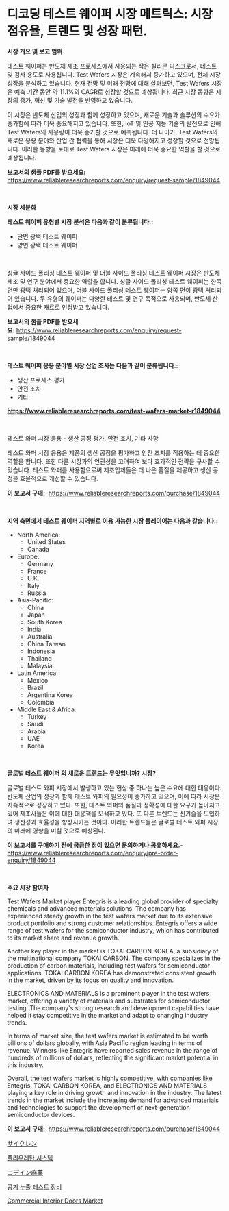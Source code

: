 <p><h1>디코딩 테스트 웨이퍼 시장 메트릭스: 시장 점유율, 트렌드 및 성장 패턴.</h1></p><p><strong>시장 개요 및 보고 범위</strong></p>
<p><p>테스트 웨이퍼는 반도체 제조 프로세스에서 사용되는 작은 실리콘 디스크로서, 테스트 및 검사 용도로 사용됩니다. Test Wafers 시장은 계속해서 증가하고 있으며, 전체 시장 성장을 분석하고 있습니다. 현재 전망 및 미래 전망에 대해 살펴보면, Test Wafers 시장은 예측 기간 동안 약 11.1%의 CAGR로 성장할 것으로 예상됩니다. 최근 시장 동향은 시장의 증가, 혁신 및 기술 발전을 반영하고 있습니다.</p><p>이 시장은 반도체 산업의 성장과 함께 성장하고 있으며, 새로운 기술과 솔루션의 수요가 증가함에 따라 더욱 중요해지고 있습니다. 또한, IoT 및 인공 지능 기술의 발전으로 인해 Test Wafers의 사용량이 더욱 증가할 것으로 예측됩니다. 더 나아가, Test Wafers의 새로운 응용 분야와 산업 간 협력을 통해 시장은 더욱 다양해지고 성장할 것으로 전망됩니다. 이러한 동향을 토대로 Test Wafers 시장은 미래에 더욱 중요한 역할을 할 것으로 예상됩니다.</p></p>
<p><strong>보고서의 샘플 PDF를 받으세요:</strong> <a href="https://www.reliableresearchreports.com/enquiry/request-sample/1849044">https://www.reliableresearchreports.com/enquiry/request-sample/1849044</a></p>
<p>&nbsp;</p>
<p><strong>시장 세분화</strong></p>
<p><strong>테스트 웨이퍼 유형별 시장 분석은 다음과 같이 분류됩니다.:</strong></p>
<p><ul><li>단면 광택 테스트 웨이퍼</li><li>양면 광택 테스트 웨이퍼</li></ul></p>
<p>&nbsp;</p>
<p><p>싱글 사이드 폴리싱 테스트 웨이퍼 및 더블 사이드 폴리싱 테스트 웨이퍼 시장은 반도체 제조 및 연구 분야에서 중요한 역할을 합니다. 싱글 사이드 폴리싱 테스트 웨이퍼는 한쪽 면만 광택 처리되어 있으며, 더블 사이드 폴리싱 테스트 웨이퍼는 양쪽 면이 광택 처리되어 있습니다. 두 유형의 웨이퍼는 다양한 테스트 및 연구 목적으로 사용되며, 반도체 산업에서 중요한 재료로 인정받고 있습니다.</p></p>
<p><strong>보고서의 샘플 PDF를 받으세요:</strong>&nbsp;<a href="https://www.reliableresearchreports.com/enquiry/request-sample/1849044">https://www.reliableresearchreports.com/enquiry/request-sample/1849044</a></p>
<p>&nbsp;</p>
<p><strong> 테스트 웨이퍼 응용 분야별 시장 산업 조사는 다음과 같이 분류됩니다.:</strong></p>
<p><ul><li>생산 프로세스 평가</li><li>안전 조치</li><li>기타</li></ul></p>
<p><strong><a href="https://www.reliableresearchreports.com/test-wafers-market-r1849044">https://www.reliableresearchreports.com/test-wafers-market-r1849044</a></strong></p>
<p>&nbsp;</p>
<p><p>테스트 와퍼 시장 응용 - 생산 공정 평가, 안전 조치, 기타 사항</p><p>테스트 와퍼 시장 응용은 제품의 생산 공정을 평가하고 안전 조치를 적용하는 데 중요한 역할을 합니다. 또한 다른 시장과의 연관성을 고려하여 보다 효과적인 전략을 구사할 수 있습니다. 테스트 와퍼를 사용함으로써 제조업체들은 더 나은 품질을 제공하고 생산 공정을 효율적으로 개선할 수 있습니다.</p></p>
<p><strong>이 보고서 구매:</strong>&nbsp; <a href="https://www.reliableresearchreports.com/purchase/1849044">https://www.reliableresearchreports.com/purchase/1849044</a></p>
<p>&nbsp;</p>
<p><strong>지역 측면에서 테스트 웨이퍼 지역별로 이용 가능한 시장 플레이어는 다음과 같습니다.:</strong></p>
<p><ul>
    <li>
        North America:
        <ul>
            <li>United States</li>
            <li>Canada</li>
        </ul>
    </li>
    <li>
        Europe:
        <ul>
            <li>Germany</li>
            <li>France</li>
            <li>U.K.</li>
            <li>Italy</li>
            <li>Russia</li>
        </ul>
    </li>
    <li>
        Asia-Pacific:
        <ul>
            <li>China</li>
            <li>Japan</li>
            <li>South Korea</li>
            <li>India</li>
            <li>Australia</li>
            <li>China Taiwan</li>
            <li>Indonesia</li>
            <li>Thailand</li>
            <li>Malaysia</li>
        </ul>
    </li>
    <li>
        Latin America:
        <ul>
            <li>Mexico</li>
            <li>Brazil</li>
            <li>Argentina Korea</li>
            <li>Colombia</li>
        </ul>
    </li>
    <li>
        Middle East & Africa:
        <ul>
            <li>Turkey</li>
            <li>Saudi</li>
            <li>Arabia</li>
            <li>UAE</li>
            <li>Korea</li>
        </ul>
    </li>
    </ul></p>
<p>&nbsp;</p>
<p><strong>글로벌 테스트 웨이퍼 의 새로운 트렌드는 무엇입니까? 시장?</strong></p>
<p><p>글로벌 테스트 와퍼 시장에서 발생하고 있는 현상 중 하나는 높은 수요에 대한 대응이다. 반도체 산업의 성장과 함께 테스트 와퍼의 필요성이 증가하고 있으며, 이에 따라 시장은 지속적으로 성장하고 있다. 또한, 테스트 와퍼의 품질과 정확성에 대한 요구가 높아지고 있어 제조사들은 이에 대한 대응책을 모색하고 있다. 또 다른 트렌드는 신기술을 도입하여 생산성과 효율성을 향상시키는 것이다. 이러한 트렌드들은 글로벌 테스트 와퍼 시장의 미래에 영향을 미칠 것으로 예상된다.</p></p>
<p><strong>이 보고서를 구매하기 전에 궁금한 점이 있으면 문의하거나 공유하세요.</strong>- <a href="https://www.reliableresearchreports.com/enquiry/pre-order-enquiry/1849044">https://www.reliableresearchreports.com/enquiry/pre-order-enquiry/1849044</a></p>
<p>&nbsp;</p>
<p><strong>주요 시장 참여자</strong></p>
<p><p>Test Wafers Market player Entegris is a leading global provider of specialty chemicals and advanced materials solutions. The company has experienced steady growth in the test wafers market due to its extensive product portfolio and strong customer relationships. Entegris offers a wide range of test wafers for the semiconductor industry, which has contributed to its market share and revenue growth.</p><p>Another key player in the market is TOKAI CARBON KOREA, a subsidiary of the multinational company TOKAI CARBON. The company specializes in the production of carbon materials, including test wafers for semiconductor applications. TOKAI CARBON KOREA has demonstrated consistent growth in the market, driven by its focus on quality and innovation.</p><p>ELECTRONICS AND MATERIALS is a prominent player in the test wafers market, offering a variety of materials and substrates for semiconductor testing. The company's strong research and development capabilities have helped it stay competitive in the market and adapt to changing industry trends.</p><p>In terms of market size, the test wafers market is estimated to be worth billions of dollars globally, with Asia Pacific region leading in terms of revenue. Winners like Entegris have reported sales revenue in the range of hundreds of millions of dollars, reflecting the significant market potential in this industry.</p><p>Overall, the test wafers market is highly competitive, with companies like Entegris, TOKAI CARBON KOREA, and ELECTRONICS AND MATERIALS playing a key role in driving growth and innovation in the industry. The latest trends in the market include the increasing demand for advanced materials and technologies to support the development of next-generation semiconductor devices.</p></p>
<p><strong>이 보고서 구매:</strong>&nbsp;&nbsp;<a href="https://www.reliableresearchreports.com/purchase/1849044">https://www.reliableresearchreports.com/purchase/1849044</a></p>
<p><p><a href="https://github.com/CloydAbbott2023/Market-Research-Report-List-1/blob/main/819828969408.md">サイクレン</a></p><p><a href="https://medium.com/@cierrahayes645/%ED%8F%B4%EB%A6%AC%EC%9A%B0%EB%A0%88%ED%83%84-%EC%8B%9C%EC%8A%A4%ED%85%9C-%EC%8B%9C%EC%9E%A5-%EB%B6%84%EC%84%9D-%EB%B0%8F-%EA%B7%9C%EB%AA%A8-%EC%98%88%EC%B8%A1%EC%9D%80-2024%EB%85%84%EB%B6%80%ED%84%B0-2031%EB%85%84%EA%B9%8C%EC%A7%80%EC%9D%98-%EA%B8%B0%EA%B0%84%EC%9D%84-%EB%8C%80%EC%83%81%EC%9C%BC%EB%A1%9C-%ED%95%A9%EB%8B%88%EB%8B%A4-0d51c8fc111a">폴리우레탄 시스템</a></p><p><a href="https://github.com/Fatimaklein1/Market-Research-Report-List-1/blob/main/656911869409.md">コデイン麻薬</a></p><p><a href="https://github.com/chupp85/Market-Research-Report-List-1/blob/main/976945267051.md">공기 누출 테스트 장비</a></p><p><a href="https://issuu.com/reportprime-2/docs/commercial-interior-doors-market-size-2030.pptx">Commercial Interior Doors Market</a></p></p>